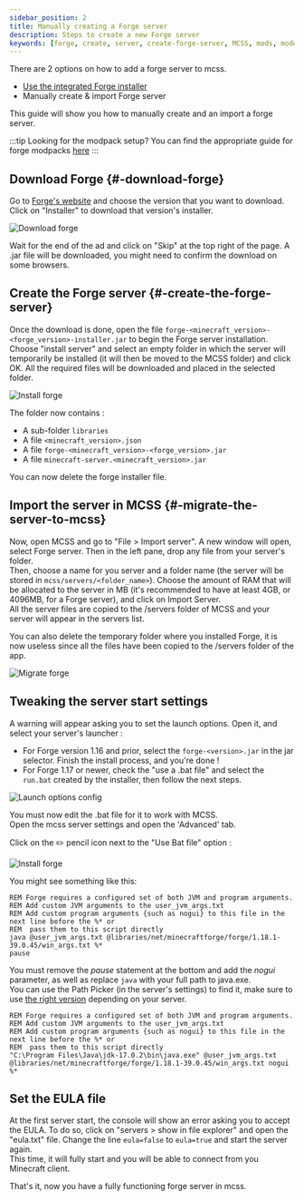 ```yaml
---
sidebar_position: 2
title: Manually creating a Forge server 
description: Steps to create a new Forge server
keywords: [forge, create, server, create-forge-server, MCSS, mods, modded]
---
```


There are 2 options on how to add a forge server to mcss.

* [Use the integrated Forge installer](/basic/create-server/Forge/create-forge-server)
* Manually create & import Forge server

This guide will show you how to manually create and an import a forge server.

:::tip Looking for the modpack setup?
You can find the appropriate guide for forge modpacks [here](/basic/create-server/forge/create-a-server-with-a-modpack)
:::

## Download Forge {#-download-forge}

Go to [Forge's website](https://files.minecraftforge.net) and choose the version that you want to download. Click on "Installer" to download that version's installer.

![Download forge](/img/docs/create-forge/download_forge.png)

Wait for the end of the ad and click on "Skip" at the top right of the page. A .jar file will be downloaded, you might need to confirm the download on some browsers.

## Create the Forge server {#-create-the-forge-server}

Once the download is done, open the file `forge-<minecraft_version>-<forge_version>-installer.jar` to begin the Forge server installation. <br/>
Choose "install server" and select an empty folder in which the server will temporarily be installed (it will then be moved to the MCSS folder) and click OK. All the required files will be downloaded and placed in the selected folder.

![Install forge](/img/docs/create-forge/install_forge.png)

The folder now contains :

* A sub-folder `libraries`
* A file `<minecraft_version>.json`
* A file `forge-<minecraft_version>-<forge_version>.jar`
* A file `minecraft-server.<minecraft_version>.jar`

You can now delete the forge installer file.

## Import the server in MCSS {#-migrate-the-server-to-mcss}

Now, open MCSS and go to "File > Import server". A new window will open, select Forge server. Then in the left pane, drop any file from your server's folder.<br/>
Then, choose a name for you server and a folder name (the server will be stored in `mcss/servers/<folder_name>`). Choose the amount of RAM that will be allocated to the server in MB (it's recommended to have at least 4GB, or 4096MB, for a Forge server), and click on Import Server.<br/>
All the server files are copied to the /servers folder of MCSS and your server will appear in the servers list. <br/>

You can also delete the temporary folder where you installed Forge, it is now useless since all the files have been copied to the /servers folder of the app.

![Migrate forge](/img/docs/create-forge/migrate_forge.png)

## Tweaking the server start settings

A warning will appear asking you to set the launch options.
Open it, and select your server's launcher :

* For Forge version 1.16 and prior, select the `forge-<version>.jar` in the jar selector. Finish the install process, and you're done !
* For Forge 1.17 or newer, check the "use a .bat file" and select the `run.bat` created by the installer, then follow the next steps.

![Launch options config](/img/docs/create-forge/set_launch_options.png)

You must now edit the .bat file for it to work with MCSS.<br/>
Open the mcss server settings and open the 'Advanced' tab.

Click on the ✏️ pencil icon next to the "Use Bat file" option :

![Install forge](/img/docs/create-forge/forge_edit_bat_file.png)

You might see something like this:

```batch
REM Forge requires a configured set of both JVM and program arguments.
REM Add custom JVM arguments to the user_jvm_args.txt
REM Add custom program arguments {such as nogui} to this file in the next line before the %* or
REM  pass them to this script directly
java @user_jvm_args.txt @libraries/net/minecraftforge/forge/1.18.1-39.0.45/win_args.txt %*
pause
```

You must remove the *pause* statement at the bottom and add the *nogui* parameter, as well as replace `java` with your full path to java.exe.<br/>
You can use the Path Picker (in the server's settings) to find it, make sure to use [the right version](/advanced/java-version.md) depending on your server.

```batch
REM Forge requires a configured set of both JVM and program arguments.
REM Add custom JVM arguments to the user_jvm_args.txt
REM Add custom program arguments {such as nogui} to this file in the next line before the %* or
REM  pass them to this script directly
"C:\Program Files\Java\jdk-17.0.2\bin\java.exe" @user_jvm_args.txt @libraries/net/minecraftforge/forge/1.18.1-39.0.45/win_args.txt nogui %*
```

## Set the EULA file

At the first server start, the console will show an error asking you to accept the EULA. To do so, click on "servers > show in file explorer" and open the "eula.txt" file. Change the line `eula=false` to `eula=true` and start the server again. <br/>
This time, it will fully start and you will be able to connect from you Minecraft client.

That's it, now you have a fully functioning forge server in mcss.
